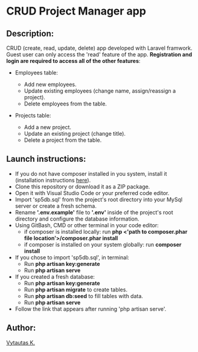 # CRUD Project Manager app

## Description:

CRUD (create, read, update, delete) app developed with Laravel framwork. Guest user can only access the 'read' feature of the app. **Registration and login are required to access all of the other features**:

-   Employees table:

    -   Add new employees.
    -   Update existing employees (change name, assign/reassign a project).
    -   Delete employees from the table.

-   Projects table:

    -   Add a new project.
    -   Update an existing project (change title).
    -   Delete a project from the table.

## Launch instructions:

-   If you do not have composer installed in you system, install it (installation instructions [here](https://getcomposer.org/download)).
-   Clone this repository or download it as a ZIP package.
-   Open it with Visual Studio Code or your preferred code editor.
-   Import 'sp5db.sql' from the project's root directory into your MySql server or create a fresh schema.
-   Rename **'.env.example'** file to **'.env'** inside of the project's root directory and configure the database information.
-   Using GitBash, CMD or other terminal in your code editor:
    -   if composer is installed locally: run **php <'path to composer.phar file location'>/composer.phar install**
    -   if composer is installed on your system globally: run **composer install**
-   If you chose to import 'sp5db.sql', in terminal:
    -   Run **php artisan key:generate**
    -   Run **php artisan serve**
-   If you created a fresh database:
    -   Run **php artisan key:generate**
    -   Run **php artisan migrate** to create tables.
    -   Run **php artisan db:seed** to fill tables with data.
    -   Run **php artisan serve**
-   Follow the link that appears after running 'php artisan serve'.

## Author:

[Vytautas K.](https://github.com/VytautasKaz)
